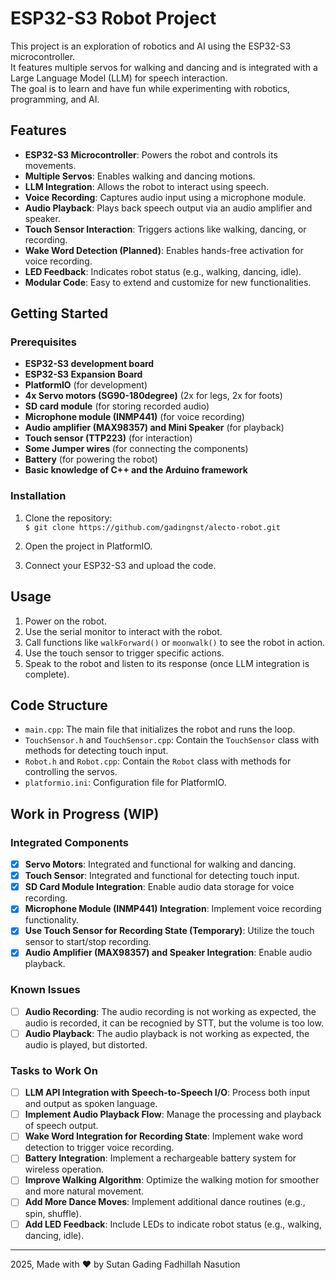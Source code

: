 # ESP32-S3 Robot Project

This project is an exploration of robotics and AI using the ESP32-S3 microcontroller.  
It features multiple servos for walking and dancing and is integrated with a Large Language Model (LLM) for speech interaction.  
The goal is to learn and have fun while experimenting with robotics, programming, and AI.

## Features
- **ESP32-S3 Microcontroller**: Powers the robot and controls its movements.  
- **Multiple Servos**: Enables walking and dancing motions.  
- **LLM Integration**: Allows the robot to interact using speech.  
- **Voice Recording**: Captures audio input using a microphone module.  
- **Audio Playback**: Plays back speech output via an audio amplifier and speaker.  
- **Touch Sensor Interaction**: Triggers actions like walking, dancing, or recording.  
- **Wake Word Detection (Planned)**: Enables hands-free activation for voice recording.  
- **LED Feedback**: Indicates robot status (e.g., walking, dancing, idle).  
- **Modular Code**: Easy to extend and customize for new functionalities.  

## Getting Started

### Prerequisites
- **ESP32-S3 development board**  
- **ESP32-S3 Expansion Board**  
- **PlatformIO** (for development)  
- **4x Servo motors (SG90-180degree)** (2x for legs, 2x for foots) 
- **SD card module** (for storing recorded audio)  
- **Microphone module (INMP441)** (for voice recording)  
- **Audio amplifier (MAX98357) and Mini Speaker** (for playback)  
- **Touch sensor (TTP223)** (for interaction)
- **Some Jumper wires** (for connecting the components)
- **Battery** (for powering the robot)
- **Basic knowledge of C++ and the Arduino framework**

### Installation
1. Clone the repository:  
`$ git clone https://github.com/gadingnst/alecto-robot.git`  

2. Open the project in PlatformIO.  

3. Connect your ESP32-S3 and upload the code.  

## Usage
1. Power on the robot.  
2. Use the serial monitor to interact with the robot.  
3. Call functions like `walkForward()` or `moonwalk()` to see the robot in action.  
4. Use the touch sensor to trigger specific actions.  
5. Speak to the robot and listen to its response (once LLM integration is complete).  

## Code Structure
- `main.cpp`: The main file that initializes the robot and runs the loop.  
- `TouchSensor.h` and `TouchSensor.cpp`: Contain the `TouchSensor` class with methods for detecting touch input.  
- `Robot.h` and `Robot.cpp`: Contain the `Robot` class with methods for controlling the servos.  
- `platformio.ini`: Configuration file for PlatformIO.  

## Work in Progress (WIP)

### Integrated Components
- [x] **Servo Motors**: Integrated and functional for walking and dancing.  
- [x] **Touch Sensor**: Integrated and functional for detecting touch input.
- [x] **SD Card Module Integration**: Enable audio data storage for voice recording.  
- [x] **Microphone Module (INMP441) Integration**: Implement voice recording functionality.  
- [x] **Use Touch Sensor for Recording State (Temporary)**: Utilize the touch sensor to start/stop recording.
- [x] **Audio Amplifier (MAX98357) and Speaker Integration**: Enable audio playback.  

### Known Issues
- [ ] **Audio Recording**: The audio recording is not working as expected, the audio is recorded, it can be recognied by STT, but the volume is too low.
- [ ] **Audio Playback**: The audio playback is not working as expected, the audio is played, but distorted.

### Tasks to Work On
- [ ] **LLM API Integration with Speech-to-Speech I/O**: Process both input and output as spoken language.  
- [ ] **Implement Audio Playback Flow**: Manage the processing and playback of speech output.  
- [ ] **Wake Word Integration for Recording State**: Implement wake word detection to trigger voice recording.
- [ ] **Battery Integration**: Implement a rechargeable battery system for wireless operation.
- [ ] **Improve Walking Algorithm**: Optimize the walking motion for smoother and more natural movement.  
- [ ] **Add More Dance Moves**: Implement additional dance routines (e.g., spin, shuffle).  
- [ ] **Add LED Feedback**: Include LEDs to indicate robot status (e.g., walking, dancing, idle).  

---

2025, Made with ❤️ by Sutan Gading Fadhillah Nasution

